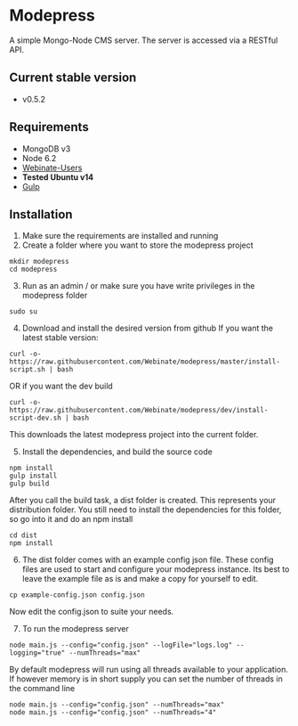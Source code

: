 # Modepress
A simple Mongo-Node CMS server. The server is accessed via a RESTful API.

## Current stable version
* v0.5.2

## Requirements
* MongoDB v3
* Node 6.2
* [Webinate-Users](https://github.com/Webinate/users)
* **Tested Ubuntu v14**
* [Gulp](https://github.com/gulpjs/gulp/blob/master/docs/getting-started.md)

## Installation

1) Make sure the requirements are installed and running
2) Create a folder where you want to store the modepress project

```
mkdir modepress
cd modepress
```

3) Run as an admin / or make sure you have write privileges in the modepress folder
```
sudo su
```

4) Download and install the desired version from github
If you want the latest stable version:

```
curl -o- https://raw.githubusercontent.com/Webinate/modepress/master/install-script.sh | bash
```

OR if you want the dev build

```
curl -o- https://raw.githubusercontent.com/Webinate/modepress/dev/install-script-dev.sh | bash
```

This downloads the latest modepress project into the current folder.

5) Install the dependencies, and build the source code

```
npm install
gulp install
gulp build
```

After you call the build task, a dist folder is created. This represents your distribution folder.
You still need to install the dependencies for this folder, so go into it and do an npm install

 ```
cd dist
npm install
```


6) The dist folder comes with an example config json file. These config files are used to start and configure your modepress instance.
Its best to leave the example file as is and make a copy for yourself to edit.

```
cp example-config.json config.json
```

Now edit the config.json to suite your needs.

7) To run the modepress server

```
node main.js --config="config.json" --logFile="logs.log" --logging="true" --numThreads="max"
```

By default modepress will run using all threads available to your application. If however memory is in short supply you
can set the number of threads in the command line

```
node main.js --config="config.json" --numThreads="max"
node main.js --config="config.json" --numThreads="4"
```